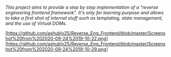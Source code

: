 
_This project aims to provide a step by step implementation of a "reverse engineering frontend framework". It's only for learning purpose and allows to take a first shot of internal stuff such as templating, state management, and the use of Virtual DOMs._

[https://github.com/ashubly25/Reverse_Eng_Frontend/blob/master/Screenshot%20from%202020-09-24%2019-10-22.png]
[https://github.com/ashubly25/Reverse_Eng_Frontend/blob/master/Screenshot%20from%202020-09-24%2019-10-29.png]

